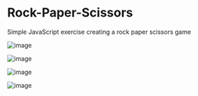# Rock-Paper-Scissors

Simple JavaScript exercise creating a rock paper scissors game

![image](https://github.com/Jazib-Khan/Rock-Paper-Scissors/assets/57762628/fd377594-2242-48bb-8af2-48c785ffef2e)

![image](https://github.com/Jazib-Khan/Rock-Paper-Scissors/assets/57762628/f00d6c1a-1078-4daf-9b70-e1bb2ebcc92a)

![image](https://github.com/Jazib-Khan/Rock-Paper-Scissors/assets/57762628/8e639430-057f-4b71-8e03-8644b2f864ab)

![image](https://github.com/Jazib-Khan/Rock-Paper-Scissors/assets/57762628/e5c75747-61d0-46c9-abf2-3621290ece6c)





